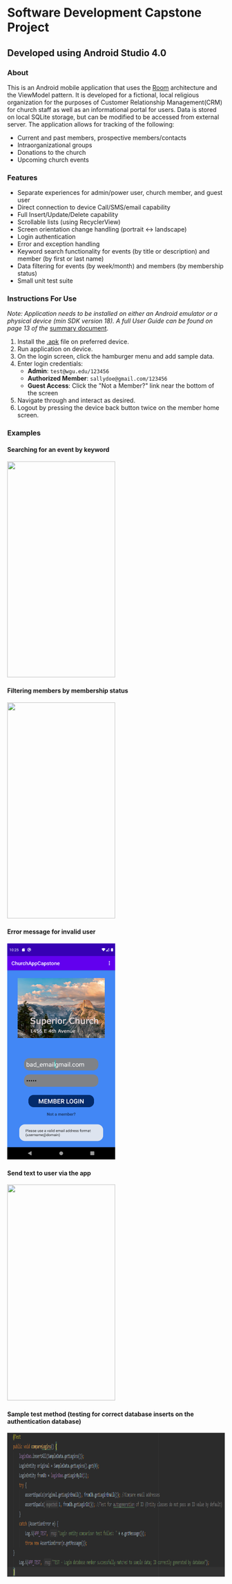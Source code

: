 # Software Development Capstone Project

## Developed using Android Studio 4.0

### About

This is an Android mobile application that uses the [Room](https://developer.android.com/topic/libraries/architecture/room) architecture and the ViewModel pattern. It is developed for a fictional, local religious organization for the purposes of Customer Relationship Management(CRM) for church staff as well as an informational portal for users. Data is stored on local SQLite storage, but can be modified to be accessed from external server. The application allows for tracking of the following:

- Current and past members, prospective members/contacts
- Intraorganizational groups
- Donations to the church
- Upcoming church events

### Features

- Separate experiences for admin/power user, church member, and guest user
- Direct connection to device Call/SMS/email capability
- Full Insert/Update/Delete capability
- Scrollable lists (using RecyclerView)
- Screen orientation change handling (portrait <-> landscape)
- Login authentication
- Error and exception handling
- Keyword search functionality for events (by title or description) and member (by first or last name)
- Data filtering for events (by week/month) and members (by membership status)
- Small unit test suite

### Instructions For Use
*Note: Application needs to be installed on either an Android emulator or a physical device (min SDK version 18). A full User Guide can be found on page 13 of the* [summary document](Extra_Documents/Task2_SectionC.docx).

1. Install the [.apk](app-release.apk) file on preferred device.
2. Run application on device.
3. On the login screen, click the hamburger menu and add sample data.
4. Enter login credentials:
    - **Admin**: `test@wgu.edu/123456`
    - **Authorized Member**: `sallydoe@gmail.com/123456`
    - **Guest Access**: Click the "Not a Member?" link near the bottom of the screen
5. Navigate through and interact as desired.
6. Logout by pressing the device back button twice on the member home screen.

### Examples

#### Searching for an event by keyword

<img src="Extra_Documents/Screenshots/event_search.gif" width="250" height="500" />

#### Filtering members by membership status

<img src="Extra_Documents/Screenshots/member_filter.gif" width="250" height="500" />

#### Error message for invalid user

<img src="Extra_Documents/Screenshots/login_exception.png" width="250" height="500" />

#### Send text to user via the app

<img src="Extra_Documents/Screenshots/contact_member.gif" width="250" height="500" />

#### Sample test method (testing for correct database inserts on the authentication database)

<img src="Extra_Documents/Screenshots/test_example.png" width="999" height="333" />
